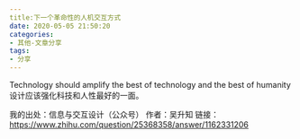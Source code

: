 ```yaml
---
title:下一个革命性的人机交互方式
date: 2020-05-05 21:50:20
categories:
- 其他-文章分享
tags:
- 分享
---
```


Technology should amplify the best of technology and the best of humanity
设计应该强化科技和人性最好的一面。

我的出处：信息与交互设计（公众号）
作者：吴升知
链接：<https://www.zhihu.com/question/25368358/answer/1162331206>